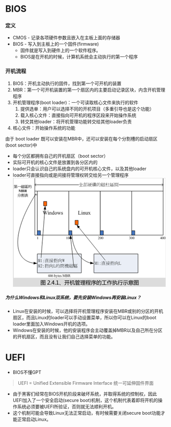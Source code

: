 # BIOS

### 定义
- CMOS - 记录各项硬件参数且嵌入在主板上面的存储器
- BIOS - 写入到主板上的一个固件(firmware)
	- 固件就是写入到硬件上的一个软件程序。
	- BIOS是在开机的时候，计算机系统会主动执行的第一个程序

### 开机流程
1. BIOS：开机主动执行的固件，找到第一个可开机的装置
2. MBR：第一个可开机装置的第一个扇区内的主要启动记录区块，内含开机管理程序
3. 开机管理程序(boot loader)：一个可读取核心文件来执行的软件
	1. 提供选单：用户可以选择不同的开机项目（多重引导也是这个功能）
	2. 载入核心文件：直接指向可开机的程序区段来开始操作系统
	3. 转交其他loader：将开机管理功能转交给其他loader负责
4. 核心文件：开始操作系统的功能

由于 boot loader 既可以安装在MBR中，还可以安装在每个分割槽的启动扇区(boot sector)中
- 每个分区都拥有自己的开机扇区（boot sector）
- 实际可开机的核心文件是放置到各分区内的
- loader只会认识自己的系统盘内的可开机核心文件，以及其他loader
- loader可直接指向或是间接将管理权转交给另一个管理程序
![img/02.开机流程01.png](img/02.开机流程01.png)

##### 为什么Windows和Linux双系统，要先安装Windows再安装Linux？
- Linux在安装的时候，可以选择将开机管理程序安装在MBR或别的分区的开机扇区，而且Linux的loader可以手动设置菜单，所以你可以在Linux的boot loader里面加入Windows开机的选项。
- Windows在安装的时候，他的安装程序会主动覆盖掉MBR以及自己所在分区的开机扇区，而且没有让我们自己选择菜单的功能。

# UEFI
- BIOS不懂GPT
> UEFI = Unified Extensible Firmware Interface 统一可延伸固件界面

- 由于黑客们经常在BIOS开机阶段来破坏系统，并取得系统的控制权，因此UEFI加入了一个安全启动(secure boot)机制，这个机制代表着即将开机的操作系统必须要被UEFI所验证，否则就无法顺利开机。
- 这个机制可能会导致Linux无法正常启动，有时候需要关闭secure boot功能才能正常启动Linux。




